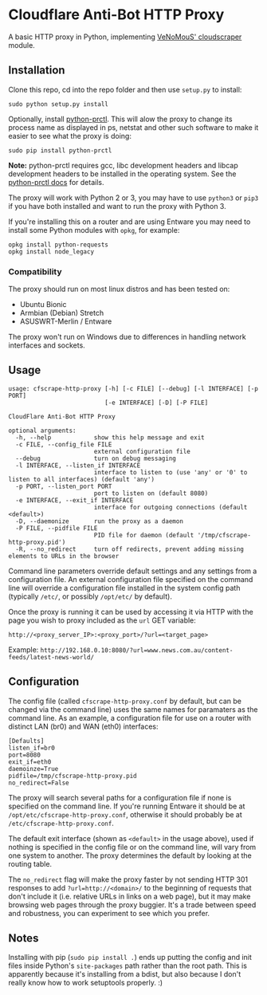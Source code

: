 # Cloudflare Anti-Bot HTTP Proxy
A basic HTTP proxy in Python, implementing [VeNoMouS' cloudscraper][cloudscraper] module.

## Installation
Clone this repo, cd into the repo folder and then use `setup.py` to install:

```
sudo python setup.py install
```

Optionally, install [python-prctl][python-prctl]. This will alow the proxy to change its process name as displayed in ps, netstat and other such software to make it easier to see what the proxy is doing:

```
sudo pip install python-prctl
```

**Note:** python-prctl requires gcc, libc development headers and libcap development headers to be installed in the operating system. See the [python-prctl docs][python-prctl-docs] for details.

The proxy will work with Python 2 or 3, you may have to use `python3` or `pip3` if you have both installed and want to run the proxy with 
Python 3.

If you're installing this on a router and are using Entware you may need to install some Python modules with `opkg`, for example:
```
opkg install python-requests
opkg install node_legacy
```

### Compatibility
The proxy should run on most linux distros and has been tested on:

- Ubuntu Bionic
- Armbian (Debian) Stretch
- ASUSWRT-Merlin / Entware

The proxy won't run on Windows due to differences in handling network interfaces and sockets.

## Usage
```
usage: cfscrape-http-proxy [-h] [-c FILE] [--debug] [-l INTERFACE] [-p PORT]
                           [-e INTERFACE] [-D] [-P FILE]

CloudFlare Anti-Bot HTTP Proxy

optional arguments:
  -h, --help            show this help message and exit
  -c FILE, --config_file FILE
                        external configuration file
  --debug               turn on debug messaging
  -l INTERFACE, --listen_if INTERFACE
                        interface to listen to (use 'any' or '0' to listen to all interfaces) (default 'any')
  -p PORT, --listen_port PORT
                        port to listen on (default 8080)
  -e INTERFACE, --exit_if INTERFACE
                        interface for outgoing connections (default <default>)
  -D, --daemonize       run the proxy as a daemon
  -P FILE, --pidfile FILE
                        PID file for daemon (default '/tmp/cfscrape-http-proxy.pid')
  -R, --no_redirect     turn off redirects, prevent adding missing elements to URLs in the browser

```
Command line parameters override default settings and any settings from a configuration file. An external configuration file specified on the command line will override a configuration file installed in the system config path (typically `/etc/`, or possibly `/opt/etc/` by default).

Once the proxy is running it can be used by accessing it via HTTP with the page you wish to proxy included as the `url` GET variable:
```
http://<proxy_server_IP>:<proxy_port>/?url=<target_page>
```

Example: `http://192.168.0.10:8080/?url=www.news.com.au/content-feeds/latest-news-world/`

## Configuration
The config file (called `cfscrape-http-proxy.conf` by default, but can be changed via the command line) uses the same names for paramaters as the command line. As an example, a configuration file for use on a router with distinct LAN (br0) and WAN (eth0) interfaces:

```
[Defaults]
listen_if=br0
port=8080
exit_if=eth0
daemoinze=True
pidfile=/tmp/cfscrape-http-proxy.pid
no_redirect=False
```

The proxy will search several paths for a configuration file if none is specified on the command line. If you're running Entware it should be at `/opt/etc/cfscrape-http-proxy.conf`, otherwise it should probably be at `/etc/cfscrape-http-proxy.conf`.

The default exit interface (shown as `<default>` in the usage above), used if nothing is specified in the config file or on the command line, will vary from one system to another. The proxy determines the default by looking at the routing table.

The `no_redirect` flag will make the proxy faster by not sending HTTP 301 responses to add `?url=http://<domain>/` to the beginning of requests that don't include it (i.e. relative URLs in links on a web page), but it may make browsing web pages through the proxy buggier. It's a trade between speed and robustness, you can experiment to see which you prefer.

## Notes
Installing with pip (`sudo pip install .`) ends up putting the config and init files inside Python's `site-packages` path rather than the root path. This is apparently because it's installing from a bdist, but also because I don't really know how to work setuptools properly. :)

[cloudscraper]: https://github.com/VeNoMouS/cloudscraper
[python-prctl]: https://github.com/seveas/python-prctl
[python-prctl-docs]: https://pythonhosted.org/python-prctl/
